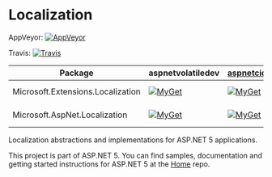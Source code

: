 Localization
==========
AppVeyor: [![AppVeyor](https://ci.appveyor.com/api/projects/status/omn0l2l3mfhfjjpp?svg=true)](https://ci.appveyor.com/project/aspnetci/Localization/branch/dev)

Travis:   [![Travis](https://travis-ci.org/aspnet/Localization.svg?branch=dev)](https://travis-ci.org/aspnet/Localization)

| Package | aspnetvolatiledev | [aspnetcidev](https://myget.org/gallery/aspnetcidev) | [aspnetvnext](https://myget.org/gallery/aspnetvnext) | [NuGet](https://nuget.org) |
| ------- | ----------------------- | ----------------- | ----------------- | ----- |
| Microsoft.Extensions.Localization | [![MyGet](https://img.shields.io/myget/aspnetvolatiledev/vpre/Microsoft.Extensions.Localization.svg)](https://www.myget.org/feed/aspnetvolatiledev/package/nuget/Microsoft.Extensions.Localization) | [![MyGet](https://img.shields.io/myget/aspnetcidev/vpre/Microsoft.Extensions.Localization.svg)](https://www.myget.org/feed/aspnetcidev/package/nuget/Microsoft.Extensions.Localization) | [![MyGet](https://img.shields.io/myget/aspnetvnext/vpre/Microsoft.Extensions.Localization.svg)](https://www.myget.org/feed/aspnetvnext/package/nuget/Microsoft.Extensions.Localization)  | [![NuGet](https://img.shields.io/nuget/v/Microsoft.Extensions.Localization.svg)](https://nuget.org/packages/Microsoft.Extensions.Localization) |
| Microsoft.AspNet.Localization | [![MyGet](https://img.shields.io/myget/aspnetvolatiledev/vpre/Microsoft.AspNet.Localization.svg)](https://www.myget.org/feed/aspnetvolatiledev/package/nuget/Microsoft.AspNet.Localization) | [![MyGet](https://img.shields.io/myget/aspnetcidev/vpre/Microsoft.AspNet.Localization.svg)](https://www.myget.org/feed/aspnetcidev/package/nuget/Microsoft.AspNet.Localization) | [![MyGet](https://img.shields.io/myget/aspnetvnext/vpre/Microsoft.AspNet.Localization.svg)](https://www.myget.org/feed/aspnetvnext/package/nuget/Microsoft.AspNet.Localization)  | [![NuGet](https://img.shields.io/nuget/v/Microsoft.AspNet.Localization.svg)](https://nuget.org/packages/Microsoft.AspNet.Localization) |


Localization abstractions and implementations for ASP.NET 5 applications.

This project is part of ASP.NET 5. You can find samples, documentation and getting started instructions for ASP.NET 5 at the [Home](https://github.com/aspnet/home) repo.
